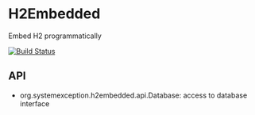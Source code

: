 # H2Embedded
Embed H2 programmatically

[![Build Status](https://travis-ci.org/lcappuccio/H2Embedded.svg?branch=master)](https://travis-ci.org/lcappuccio/H2Embedded)

## API
* org.systemexception.h2embedded.api.Database: access to database interface